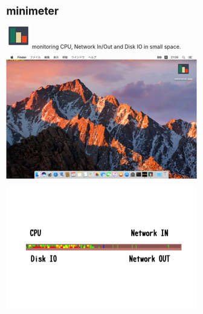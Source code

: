 # minimeter

![icon](docs/icon64.png)
monitoring CPU, Network In/Out and Disk IO in small space.

![screen shot](docs/ss.jpg)

![graph](docs/graph.png)
